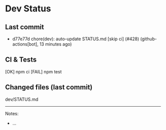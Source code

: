 # Dev Status

## Last commit
- d77e77d chore(dev): auto-update STATUS.md [skip ci] (#428) (github-actions[bot], 13 minutes ago)
## CI & Tests
[OK] npm ci
[FAIL] npm test

## Changed files (last commit)
dev/STATUS.md

---
Notes:
- ...
